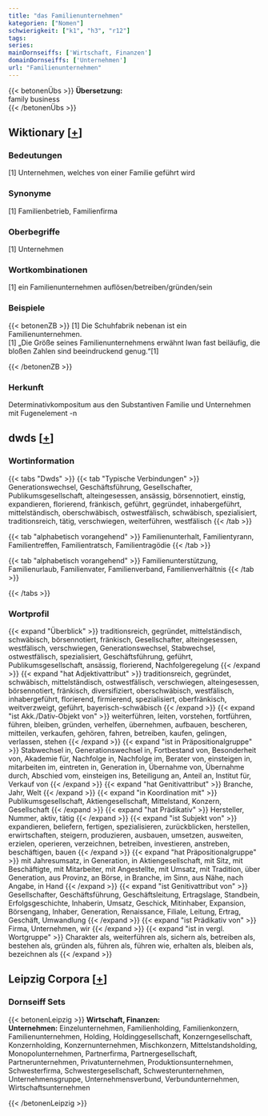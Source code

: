 ```yaml
---
title: "das Familienunternehmen"
kategorien: ["Nomen"]
schwierigkeit: ["k1", "h3", "r12"]
tags:
series:
mainDornseiffs: ['Wirtschaft, Finanzen']
domainDornseiffs: ['Unternehmen']
url: "Familienunternehmen"
---
```


{{< betonenÜbs >}}
**Übersetzung:**  
family business  
{{< /betonenÜbs >}}

## Wiktionary [[+](https://de.wiktionary.org/wiki/Familienunternehmen)]

### Bedeutungen
[1] Unternehmen, welches von einer Familie geführt wird  

### Synonyme
[1] Familienbetrieb, Familienfirma  

### Oberbegriffe
[1] Unternehmen  

### Wortkombinationen
[1] ein Familienunternehmen auflösen/betreiben/gründen/sein  

### Beispiele
{{< betonenZB >}}
[1] Die Schuhfabrik nebenan ist ein Familienunternehmen.  
[1] „Die Größe seines Familienunternehmens erwähnt Iwan fast beiläufig, die bloßen Zahlen sind beeindruckend genug.“[1]  

{{< /betonenZB >}}
### Herkunft
Determinativkompositum aus den Substantiven Familie und Unternehmen mit Fugenelement -n  



## dwds [[+](https://www.dwds.de/wb/Familienunternehmen)]

### Wortinformation
{{< tabs "Dwds" >}}
{{< tab "Typische Verbindungen" >}}
Generationswechsel, Geschäftsführung, Gesellschafter, Publikumsgesellschaft, alteingesessen, ansässig, börsennotiert, einstig, expandieren, florierend, fränkisch, geführt, gegründet, inhabergeführt, mittelständisch, oberschwäbisch, ostwestfälisch, schwäbisch, spezialisiert, traditionsreich, tätig, verschwiegen, weiterführen, westfälisch
{{< /tab >}}

{{< tab "alphabetisch vorangehend" >}}
Familienunterhalt, Familientyrann, Familientreffen, Familientratsch, Familientragödie
{{< /tab >}}

{{< tab "alphabetisch vorangehend" >}}
Familienunterstützung, Familienurlaub, Familienvater, Familienverband, Familienverhältnis
{{< /tab >}}

{{< /tabs >}}

### Wortprofil
{{< expand "Überblick" >}} traditionsreich, gegründet, mittelständisch, schwäbisch, börsennotiert, fränkisch, Gesellschafter, alteingesessen, westfälisch, verschwiegen, Generationswechsel, Stabwechsel, ostwestfälisch, spezialisiert, Geschäftsführung, geführt, Publikumsgesellschaft, ansässig, florierend, Nachfolgeregelung {{< /expand >}}
{{< expand "hat Adjektivattribut" >}} traditionsreich, gegründet, schwäbisch, mittelständisch, ostwestfälisch, verschwiegen, alteingesessen, börsennotiert, fränkisch, diversifiziert, oberschwäbisch, westfälisch, inhabergeführt, florierend, firmierend, spezialisiert, oberfränkisch, weitverzweigt, geführt, bayerisch-schwäbisch {{< /expand >}}
{{< expand "ist Akk./Dativ-Objekt von" >}} weiterführen, leiten, vorstehen, fortführen, führen, bleiben, gründen, verhelfen, übernehmen, aufbauen, bescheren, mitteilen, verkaufen, gehören, fahren, betreiben, kaufen, gelingen, verlassen, stehen {{< /expand >}}
{{< expand "ist in Präpositionalgruppe" >}} Stabwechsel in, Generationswechsel in, Fortbestand von, Besonderheit von, Akademie für, Nachfolge in, Nachfolge im, Berater von, einsteigen in, mitarbeiten im, eintreten in, Generation in, Übernahme von, Übernahme durch, Abschied vom, einsteigen ins, Beteiligung an, Anteil an, Institut für, Verkauf von {{< /expand >}}
{{< expand "hat Genitivattribut" >}} Branche, Jahr, Welt {{< /expand >}}
{{< expand "in Koordination mit" >}} Publikumsgesellschaft, Aktiengesellschaft, Mittelstand, Konzern, Gesellschaft {{< /expand >}}
{{< expand "hat Prädikativ" >}} Hersteller, Nummer, aktiv, tätig {{< /expand >}}
{{< expand "ist Subjekt von" >}} expandieren, beliefern, fertigen, spezialisieren, zurückblicken, herstellen, erwirtschaften, steigern, produzieren, ausbauen, umsetzen, ausweiten, erzielen, operieren, verzeichnen, betreiben, investieren, anstreben, beschäftigen, bauen {{< /expand >}}
{{< expand "hat Präpositionalgruppe" >}} mit Jahresumsatz, in Generation, in Aktiengesellschaft, mit Sitz, mit Beschäftigte, mit Mitarbeiter, mit Angestellte, mit Umsatz, mit Tradition, über Generation, aus Provinz, an Börse, in Branche, im Sinn, aus Nähe, nach Angabe, in Hand {{< /expand >}}
{{< expand "ist Genitivattribut von" >}} Gesellschafter, Geschäftsführung, Geschäftsleitung, Ertragslage, Standbein, Erfolgsgeschichte, Inhaberin, Umsatz, Geschick, Mitinhaber, Expansion, Börsengang, Inhaber, Generation, Renaissance, Filiale, Leitung, Ertrag, Geschäft, Umwandlung {{< /expand >}}
{{< expand "ist Prädikativ von" >}} Firma, Unternehmen, wir {{< /expand >}}
{{< expand "ist in vergl. Wortgruppe" >}} Charakter als, weiterführen als, sichern als, betreiben als, bestehen als, gründen als, führen als, führen wie, erhalten als, bleiben als, bezeichnen als {{< /expand >}}

## Leipzig Corpora [[+](https://corpora.uni-leipzig.de/en/res?word=Familienunternehmen&corpusId=deu_newscrawl-public_2018)]

### Dornseiff Sets
{{< betonenLeipzig >}}
**Wirtschaft, Finanzen:**  
**Unternehmen:** Einzelunternehmen, Familienholding, Familienkonzern, Familienunternehmen, Holding, Holdinggesellschaft, Konzerngesellschaft, Konzernholding, Konzernunternehmen, Mischkonzern, Mittelstandsholding, Monopolunternehmen, Partnerfirma, Partnergesellschaft, Partnerunternehmen, Privatunternehmen, Produktionsunternehmen, Schwesterfirma, Schwestergesellschaft, Schwesterunternehmen, Unternehmensgruppe, Unternehmensverbund, Verbundunternehmen, Wirtschaftsunternehmen  

{{< /betonenLeipzig >}}
